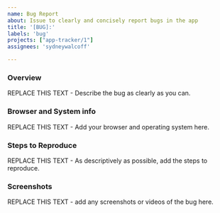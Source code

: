 ```yaml
---
name: Bug Report
about: Issue to clearly and concisely report bugs in the app
title: '[BUG]:'
labels: 'bug'
projects: ["app-tracker/1"]
assignees: 'sydneywalcoff'

---
```


### Overview
REPLACE THIS TEXT - Describe the bug as clearly as you can.

### Browser and System info
REPLACE THIS TEXT - Add your browser and operating system here.

### Steps to Reproduce
REPLACE THIS TEXT - As descriptively as possible, add the steps to reproduce.

### Screenshots
REPLACE THIS TEXT - add any screenshots or videos of the bug here.

